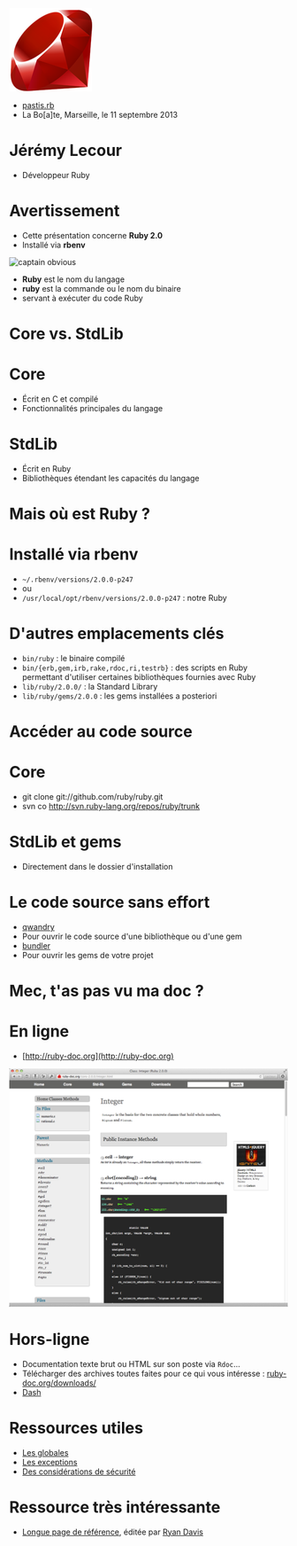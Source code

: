 <!SLIDE bullets>
 
![ruby logo](ruby-logo.png)

* [pastis.rb](http://pastisrb.org)
* La Bo[a]te, Marseille, le 11 septembre 2013

<!SLIDE bullets transition=turnUp>

# Jérémy Lecour

* Développeur Ruby

<!SLIDE bullets transition=turnUp>

# Avertissement

* Cette présentation concerne **Ruby 2.0**
* Installé via **rbenv**

<!SLIDE bullets transition=turnUp>

![captain obvious](http://geektonic.fr/wp-content/uploads/2012/06/CaptainobviousChooseOption-222x300.jpg)

* **Ruby** est le nom du langage
* **ruby** est la commande ou le nom du binaire 
* servant à exécuter du code Ruby

<!SLIDE bullets transition=turnUp>

# Core vs. StdLib

<!SLIDE bullets transition=turnUp>

# Core

* Écrit en C et compilé
* Fonctionnalités principales du langage

<!SLIDE bullets transition=turnUp>

# StdLib

* Écrit en Ruby
* Bibliothèques étendant les capacités du langage

<!SLIDE bullets transition=turnUp>

# Mais où est Ruby ?

<!SLIDE bullets transition=turnUp>

# Installé via rbenv

* `~/.rbenv/versions/2.0.0-p247` 
* ou 
* `/usr/local/opt/rbenv/versions/2.0.0-p247` : notre Ruby

<!SLIDE bullets transition=turnUp>

# D'autres emplacements clés

* `bin/ruby` : le binaire compilé
* `bin/{erb,gem,irb,rake,rdoc,ri,testrb}` : des scripts en Ruby permettant d'utiliser certaines bibliothèques fournies avec Ruby
* `lib/ruby/2.0.0/` : la Standard Library
* `lib/ruby/gems/2.0.0` : les gems installées a posteriori

<!SLIDE bullets transition=turnUp>

# Accéder au code source

<!SLIDE bullets transition=turnUp>

# Core

* git clone git://github.com/ruby/ruby.git
* svn co http://svn.ruby-lang.org/repos/ruby/trunk

<!SLIDE bullets transition=turnUp>

# StdLib et gems

* Directement dans le dossier d'installation

<!SLIDE bullets transition=turnUp>

# Le code source sans effort

* [qwandry](https://github.com/adamsanderson/qwandry)
* Pour ouvrir le code source d'une bibliothèque ou d'une gem
* [bundler](http://bundler.io/)
* Pour ouvrir les gems de votre projet

<!SLIDE bullets transition=turnUp>

# Mec, t'as pas vu ma doc ?

<!SLIDE bullets transition=turnUp>

# En ligne

* [http://ruby-doc.org](http://ruby-doc.org)

<!SLIDE bullets transition=turnUp>

![Doc Integer](ruby_doc_integer.png)

<!SLIDE bullets transition=turnUp>

# Hors-ligne

* Documentation texte brut ou HTML sur son poste via `Rdoc`…
* Télécharger des archives toutes faites pour ce qui vous intéresse : [ruby-doc.org/downloads/](http://ruby-doc.org/downloads/)
* [Dash](http://kapeli.com/dash)

<!SLIDE bullets transition=turnUp>

# Ressources utiles

* [Les globales](http://ruby-doc.org/core-2.0.0/doc/globals_rdoc.html) 
* [Les exceptions](http://ruby-doc.org/core-2.0.0/doc/syntax/exceptions_rdoc.html)
* [Des considérations de sécurité](http://ruby-doc.org/core-2.0.0/doc/security_rdoc.html) 

<!SLIDE bullets transition=turnUp>


# Ressource très intéressante 

* [Longue page de référence](http://www.zenspider.com/Languages/Ruby/QuickRef.html), éditée par [Ryan Davis](https://twitter.com/the_zenspider)